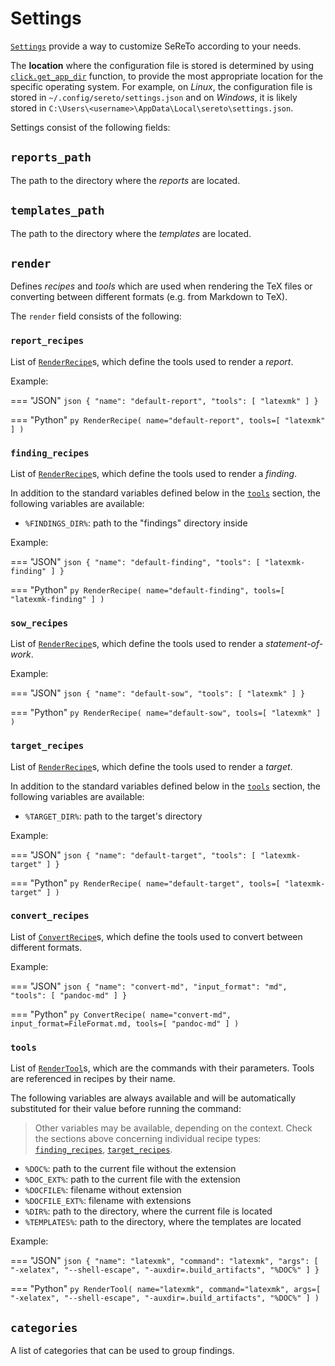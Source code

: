 # Settings

[`Settings`](../reference/models/settings.md#sereto.models.settings.Settings) provide a way to customize SeReTo according to your needs.

The **location** where the configuration file is stored is determined by using [`click.get_app_dir`](https://click.palletsprojects.com/en/latest/api/#click.get_app_dir) function, to provide the most appropriate location for the specific operating system. For example, on *Linux*, the configuration file is stored in `~/.config/sereto/settings.json` and on *Windows*, it is likely stored in `C:\Users\<username>\AppData\Local\sereto\settings.json`.

Settings consist of the following fields:

## `reports_path`

The path to the directory where the *reports* are located.

## `templates_path`

The path to the directory where the *templates* are located.

## `render`

Defines *recipes* and *tools* which are used when rendering the TeX files or converting between different formats (e.g. from Markdown to TeX).

The `render` field consists of the following:

### `report_recipes`

List of [`RenderRecipe`](../reference/models/settings.md#sereto.models.settings.RenderRecipe)s, which define the tools used to render a *report*.

Example:

=== "JSON"
    ```json
    {
        "name": "default-report",
        "tools": [
            "latexmk"
        ]
    }
    ```

=== "Python"
    ```py
    RenderRecipe(
        name="default-report",
        tools=[
            "latexmk"
        ]
    )
    ```

### `finding_recipes`

List of [`RenderRecipe`](../reference/models/settings.md#sereto.models.settings.RenderRecipe)s, which define the tools used to render a *finding*.

In addition to the standard variables defined below in the [`tools`](#tools) section, the following variables are available:

 - `%FINDINGS_DIR%`: path to the "findings" directory inside

Example:

=== "JSON"
    ```json
    {
        "name": "default-finding",
        "tools": [
            "latexmk-finding"
        ]
    }
    ```

=== "Python"
    ```py
    RenderRecipe(
        name="default-finding",
        tools=[
            "latexmk-finding"
        ]
    )
    ```

### `sow_recipes`

List of [`RenderRecipe`](../reference/models/settings.md#sereto.models.settings.RenderRecipe)s, which define the tools used to render a *statement-of-work*.

Example:

=== "JSON"
    ```json
    {
        "name": "default-sow",
        "tools": [
            "latexmk"
        ]
    }
    ```

=== "Python"
    ```py
    RenderRecipe(
        name="default-sow",
        tools=[
            "latexmk"
        ]
    )
    ```

### `target_recipes`

List of [`RenderRecipe`](../reference/models/settings.md#sereto.models.settings.RenderRecipe)s, which define the tools used to render a *target*.

In addition to the standard variables defined below in the [`tools`](#tools) section, the following variables are available:

 - `%TARGET_DIR%`: path to the target's directory

Example:

=== "JSON"
    ```json
    {
        "name": "default-target",
        "tools": [
            "latexmk-target"
        ]
    }
    ```

=== "Python"
    ```py
    RenderRecipe(
        name="default-target",
        tools=[
            "latexmk-target"
        ]
    )
    ```

### `convert_recipes`

List of [`ConvertRecipe`](../reference/models/settings.md#sereto.models.settings.ConvertRecipe)s, which define the tools used to convert between different formats.

Example:

=== "JSON"
    ```json
    {
        "name": "convert-md",
        "input_format": "md",
        "tools": [
            "pandoc-md"
        ]
    }
    ```

=== "Python"
    ```py
    ConvertRecipe(
        name="convert-md",
        input_format=FileFormat.md,
        tools=[
            "pandoc-md"
        ]
    )
    ```

### `tools`

List of [`RenderTool`](../reference/models/settings.md#sereto.models.settings.RenderTool)s, which are the commands with their parameters. Tools are referenced in recipes by their name.

The following variables are always available and will be automatically substituted for their value before running the command:

> Other variables may be available, depending on the context. Check the sections above concerning individual recipe types: [`finding_recipes`](#finding_recipes), [`target_recipes`](#target_recipes).

 - `%DOC%`: path to the current file without the extension
 - `%DOC_EXT%`: path to the current file with the extension
 - `%DOCFILE%`: filename without extension
 - `%DOCFILE_EXT%`: filename with extensions
 - `%DIR%`: path to the directory, where the current file is located
 - `%TEMPLATES%`: path to the directory, where the templates are located

Example:

=== "JSON"
    ```json
    {
        "name": "latexmk",
        "command": "latexmk",
        "args": [
            "-xelatex",
            "--shell-escape",
            "-auxdir=.build_artifacts",
            "%DOC%"
        ]
    }
    ```

=== "Python"
    ```py
    RenderTool(
        name="latexmk",
        command="latexmk",
        args=[
            "-xelatex",
            "--shell-escape",
            "-auxdir=.build_artifacts",
            "%DOC%"
        ]
    )
    ```

## `categories`

A list of categories that can be used to group findings.

